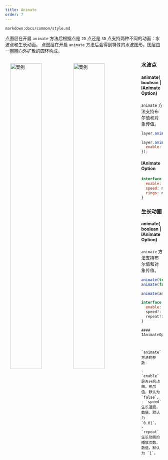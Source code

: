 ```yaml
---
title: Animate
order: 7
---
```


`markdown:docs/common/style.md`

点图层在开启 `animate` 方法后根据点是 `2D` 点还是 `3D` 点支持两种不同的动画：水波点和生长动画。
点图层在开启 `animate` 方法后会得到特殊的水波图形。图层由一圈圈向外扩散的圆环构成。

<div>
  <div style="width:80%;float:left; margin: 16px;">
    <img style="float:left;" width="50%" alt="案例" src='https://gw.alipayobjects.com/mdn/rms_816329/afts/img/A*pcp3RKnNK1oAAAAAAAAAAAAAARQnAQ'>
    <img style="float:left;" width="50%" alt="案例" src='https://gw.alipayobjects.com/mdn/rms_816329/afts/img/A*l-SUQ5nU6n8AAAAAAAAAAAAAARQnAQ'>
  </div>
</div>

### 水波点

#### animate(boolean | IAnimateOption)

`animate` 方法支持布尔值和对象传值。

```javascript
layer.animate(true);

layer.animate({
  enable: true,
});
```

#### IAnimateOption

```javascript
interface IAnimateOption {
  enable: boolean;
  speed: number;
  rings: number;
}
```

### 生长动画

#### animate(boolean | IAnimateOption)

`animate` 方法支持布尔值和对象传值。

```javascript
animate(true)
animate(false)

animate(animateOptions)

interface IAnimateOptions: {
  enable: boolean;
  speed?: number = 0.01;
  repeat?: number = 1;
}
```

```
#### IAnimateOptions



`animate` 方法的参数：

- `enable` 是否开启动画，布尔值，默认为 `false`。
- `speed` 生长速度，数值，默认为 `0.01`。
- `repeat` 生长动画的播放次数，数值，默认为 `1`。
```
